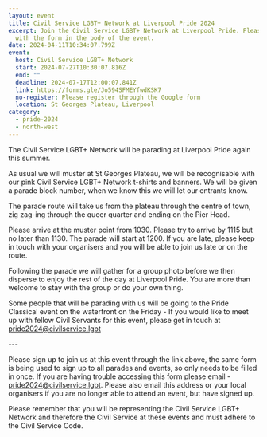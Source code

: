 ```yaml
---
layout: event
title: Civil Service LGBT+ Network at Liverpool Pride 2024
excerpt: Join the Civil Service LGBT+ Network at Liverpool Pride. Please sign up
  with the form in the body of the event.
date: 2024-04-11T10:34:07.799Z
event:
  host: Civil Service LGBT+ Network
  start: 2024-07-27T10:30:07.816Z
  end: ""
  deadline: 2024-07-17T12:00:07.841Z
  link: https://forms.gle/Jo594SFMEYfwdKSK7
  no-register: Please register through the Google form
  location: St Georges Plateau, Liverpool
category:
  - pride-2024
  - north-west
---
```

T﻿he Civil Service LGBT+ Network will be parading at Liverpool Pride again this summer. 

A﻿s usual we will muster at St Georges Plateau, we will be recognisable with our pink Civil Service LGBT+ Network t-shirts and banners. We will be given a parade block number, when we know this we will let our entrants know.

T﻿he parade route will take us from the plateau through the centre of town, zig zag-ing through the queer quarter and ending on the Pier Head. 

P﻿lease arrive at the muster point from 1030. Please try to arrive by 1115 but no later than 1130. The parade will start at 1200. If you are late, please keep in touch with your organisers and you will be able to join us late or on the route. 

F﻿ollowing the parade we will gather for a group photo before we then disperse to enjoy the rest of the day at Liverpool Pride. You are more than welcome to stay with the group or do your own thing. 

S﻿ome people that will be parading with us will be going to the Pride Classical event on the waterfront on the Friday - If you would like to meet up with fellow Civil Servants for this event, please get in touch at [pride2024@civilservice.lgbt](mailto:pride2024@civilservice.lgbt)

\-﻿--

Please sign up to join us at this event through the link above, the same form is being used to sign up to all parades and events, so only needs to be filled in once. If you are having trouble accessing this form please email - [pride2024@civilservice.lgbt](mailto:pride2024@civilservice.lgbt). Please also email this address or your local organisers if you are no longer able to attend an event, but have signed up.

Please remember that you will be representing the Civil Service LGBT+ Network and therefore the Civil Service at these events and must adhere to the Civil Service Code.
